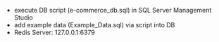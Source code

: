 - execute DB script (e-commerce_db.sql) in SQL Server Management Studio
- add example data (Example_Data.sql) via script into DB 
- Redis Server: 127.0.0.1:6379

